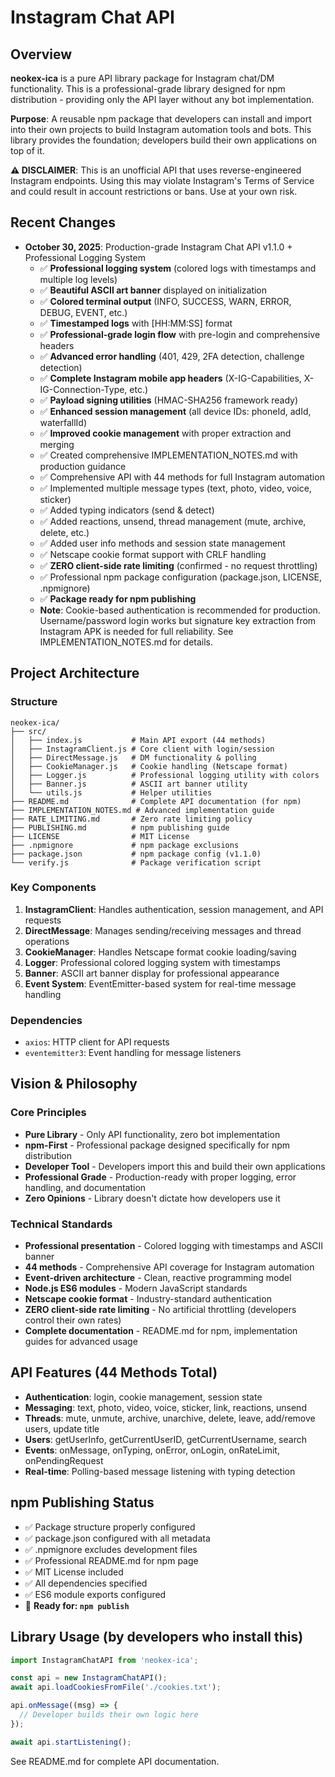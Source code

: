 # Instagram Chat API

## Overview
**neokex-ica** is a pure API library package for Instagram chat/DM functionality. This is a professional-grade library designed for npm distribution - providing only the API layer without any bot implementation.

**Purpose**: A reusable npm package that developers can install and import into their own projects to build Instagram automation tools and bots. This library provides the foundation; developers build their own applications on top of it.

**⚠️ DISCLAIMER**: This is an unofficial API that uses reverse-engineered Instagram endpoints. Using this may violate Instagram's Terms of Service and could result in account restrictions or bans. Use at your own risk.

## Recent Changes
- **October 30, 2025**: Production-grade Instagram Chat API v1.1.0 + Professional Logging System
  - ✅ **Professional logging system** (colored logs with timestamps and multiple log levels)
  - ✅ **Beautiful ASCII art banner** displayed on initialization
  - ✅ **Colored terminal output** (INFO, SUCCESS, WARN, ERROR, DEBUG, EVENT, etc.)
  - ✅ **Timestamped logs** with [HH:MM:SS] format
  - ✅ **Professional-grade login flow** with pre-login and comprehensive headers
  - ✅ **Advanced error handling** (401, 429, 2FA detection, challenge detection)
  - ✅ **Complete Instagram mobile app headers** (X-IG-Capabilities, X-IG-Connection-Type, etc.)
  - ✅ **Payload signing utilities** (HMAC-SHA256 framework ready)
  - ✅ **Enhanced session management** (all device IDs: phoneId, adId, waterfallId)
  - ✅ **Improved cookie management** with proper extraction and merging
  - ✅ Created comprehensive IMPLEMENTATION_NOTES.md with production guidance
  - ✅ Comprehensive API with 44 methods for full Instagram automation
  - ✅ Implemented multiple message types (text, photo, video, voice, sticker)
  - ✅ Added typing indicators (send & detect)
  - ✅ Added reactions, unsend, thread management (mute, archive, delete, etc.)
  - ✅ Added user info methods and session state management
  - ✅ Netscape cookie format support with CRLF handling
  - ✅ **ZERO client-side rate limiting** (confirmed - no request throttling)
  - ✅ Professional npm package configuration (package.json, LICENSE, .npmignore)
  - ✅ **Package ready for npm publishing**
  - **Note**: Cookie-based authentication is recommended for production. Username/password login works but signature key extraction from Instagram APK is needed for full reliability. See IMPLEMENTATION_NOTES.md for details.

## Project Architecture

### Structure
```
neokex-ica/
├── src/
│   ├── index.js           # Main API export (44 methods)
│   ├── InstagramClient.js # Core client with login/session
│   ├── DirectMessage.js   # DM functionality & polling
│   ├── CookieManager.js   # Cookie handling (Netscape format)
│   ├── Logger.js          # Professional logging utility with colors
│   ├── Banner.js          # ASCII art banner utility
│   └── utils.js           # Helper utilities
├── README.md              # Complete API documentation (for npm)
├── IMPLEMENTATION_NOTES.md # Advanced implementation guide
├── RATE_LIMITING.md       # Zero rate limiting policy
├── PUBLISHING.md          # npm publishing guide
├── LICENSE                # MIT License
├── .npmignore             # npm package exclusions
├── package.json           # npm package config (v1.1.0)
└── verify.js              # Package verification script
```

### Key Components
1. **InstagramClient**: Handles authentication, session management, and API requests
2. **DirectMessage**: Manages sending/receiving messages and thread operations
3. **CookieManager**: Handles Netscape format cookie loading/saving
4. **Logger**: Professional colored logging system with timestamps
5. **Banner**: ASCII art banner display for professional appearance
6. **Event System**: EventEmitter-based system for real-time message handling

### Dependencies
- `axios`: HTTP client for API requests
- `eventemitter3`: Event handling for message listeners

## Vision & Philosophy

### Core Principles
- **Pure Library** - Only API functionality, zero bot implementation
- **npm-First** - Professional package designed specifically for npm distribution
- **Developer Tool** - Developers import this and build their own applications
- **Professional Grade** - Production-ready with proper logging, error handling, and documentation
- **Zero Opinions** - Library doesn't dictate how developers use it

### Technical Standards
- **Professional presentation** - Colored logging with timestamps and ASCII banner
- **44 methods** - Comprehensive API coverage for Instagram automation
- **Event-driven architecture** - Clean, reactive programming model
- **Node.js ES6 modules** - Modern JavaScript standards
- **Netscape cookie format** - Industry-standard authentication
- **ZERO client-side rate limiting** - No artificial throttling (developers control their own rates)
- **Complete documentation** - README.md for npm, implementation guides for advanced usage

## API Features (44 Methods Total)
- **Authentication**: login, cookie management, session state
- **Messaging**: text, photo, video, voice, sticker, link, reactions, unsend
- **Threads**: mute, unmute, archive, unarchive, delete, leave, add/remove users, update title
- **Users**: getUserInfo, getCurrentUserID, getCurrentUsername, search
- **Events**: onMessage, onTyping, onError, onLogin, onRateLimit, onPendingRequest
- **Real-time**: Polling-based message listening with typing detection

## npm Publishing Status
- ✅ Package structure properly configured
- ✅ package.json configured with all metadata
- ✅ .npmignore excludes development files
- ✅ Professional README.md for npm page
- ✅ MIT License included
- ✅ All dependencies specified
- ✅ ES6 module exports configured
- 🚀 **Ready for: `npm publish`**

## Library Usage (by developers who install this)
```javascript
import InstagramChatAPI from 'neokex-ica';

const api = new InstagramChatAPI();
await api.loadCookiesFromFile('./cookies.txt');

api.onMessage((msg) => {
  // Developer builds their own logic here
});

await api.startListening();
```

See README.md for complete API documentation.
